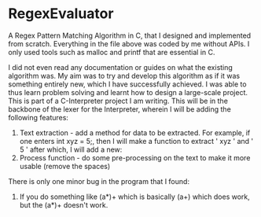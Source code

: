 # RegexEvaluator
A Regex Pattern Matching Algorithm in C, that I designed and implemented from scratch. Everything in the file above was coded by me without APIs. I only used tools such as malloc and printf that are essential in C.

I did not even read any documentation or guides on what the existing algorithm was. My aim was to try and develop this algorithm as if it was something entirely new, which I have successfully achieved. I was able to thus learn problem solving and learnt how to design a large-scale project. This is part of a C-Interpreter project I am writing. This will be in the backbone of the lexer for the Interpreter, wherein I will be adding the following features:
1. Text extraction - add a method for data to be extracted. For example, if one enters int xyz = 5;, then I will make a function to extract ' xyz ' and ' 5 ' after which, I will add a new:
2. Process function - do some pre-processing on the text to make it more usable (remove the spaces)


There is only one minor bug in the program that I found:
1. If you do something like (a*)+ which is basically (a+) which does work, but the (a*)+ doesn't work.
